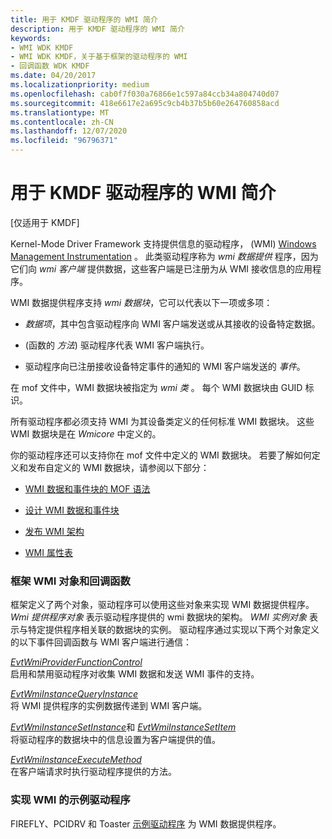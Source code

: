 ```yaml
---
title: 用于 KMDF 驱动程序的 WMI 简介
description: 用于 KMDF 驱动程序的 WMI 简介
keywords:
- WMI WDK KMDF
- WMI WDK KMDF，关于基于框架的驱动程序的 WMI
- 回调函数 WDK KMDF
ms.date: 04/20/2017
ms.localizationpriority: medium
ms.openlocfilehash: cab0f7f030a76866e1c597a84ccb34a804740d07
ms.sourcegitcommit: 418e6617e2a695c9cb4b37b5b60e264760858acd
ms.translationtype: MT
ms.contentlocale: zh-CN
ms.lasthandoff: 12/07/2020
ms.locfileid: "96796371"
---
```

# <a name="introduction-to-wmi-for-kmdf-drivers"></a>用于 KMDF 驱动程序的 WMI 简介


\[仅适用于 KMDF\]

Kernel-Mode Driver Framework 支持提供信息的驱动程序， (WMI) [Windows Management Instrumentation](../kernel/introduction-to-wmi.md) 。 此类驱动程序称为 *wmi 数据提供* 程序，因为它们向 *wmi 客户端* 提供数据，这些客户端是已注册为从 WMI 接收信息的应用程序。

WMI 数据提供程序支持 *wmi 数据块*，它可以代表以下一项或多项：

-   *数据项*，其中包含驱动程序向 WMI 客户端发送或从其接收的设备特定数据。

-    (函数的 *方法*) 驱动程序代表 WMI 客户端执行。

-   驱动程序向已注册接收设备特定事件的通知的 WMI 客户端发送的 *事件*。

在 mof 文件中，WMI 数据块被指定为 *wmi 类* 。 每个 WMI 数据块由 GUID 标识。

所有驱动程序都必须支持 WMI 为其设备类定义的任何标准 WMI 数据块。 这些 WMI 数据块是在 *Wmicore* 中定义的。

你的驱动程序还可以支持你在 mof 文件中定义的 WMI 数据块。 若要了解如何定义和发布自定义的 WMI 数据块，请参阅以下部分：

-   [WMI 数据和事件块的 MOF 语法](../kernel/mof-syntax-for-wmi-data-and-event-blocks.md)

-   [设计 WMI 数据和事件块](../kernel/designing-wmi-data-and-event-blocks.md)

-   [发布 WMI 架构](../kernel/publishing-a-wmi-schema.md)

-   [WMI 属性表](../kernel/wmi-property-sheets.md)

### <a name="framework-wmi-objects-and-callback-functions"></a>框架 WMI 对象和回调函数

框架定义了两个对象，驱动程序可以使用这些对象来实现 WMI 数据提供程序。 *Wmi 提供程序对象* 表示驱动程序提供的 wmi 数据块的架构。 *WMI 实例对象* 表示与特定提供程序相关联的数据块的实例。 驱动程序通过实现以下两个对象定义的以下事件回调函数与 WMI 客户端进行通信：

<a href="" id="evtwmiproviderfunctioncontrol"></a>[*EvtWmiProviderFunctionControl*](/windows-hardware/drivers/ddi/wdfwmi/nc-wdfwmi-evt_wdf_wmi_provider_function_control)  
启用和禁用驱动程序对收集 WMI 数据和发送 WMI 事件的支持。

<a href="" id="evtwmiinstancequeryinstance"></a>[*EvtWmiInstanceQueryInstance*](/windows-hardware/drivers/ddi/wdfwmi/nc-wdfwmi-evt_wdf_wmi_instance_query_instance)  
将 WMI 提供程序的实例数据传递到 WMI 客户端。

<a href="" id="evtwmiinstancesetinstance-and-evtwmiinstancesetitem"></a>[*EvtWmiInstanceSetInstance*](/windows-hardware/drivers/ddi/wdfwmi/nc-wdfwmi-evt_wdf_wmi_instance_set_instance)和 [ *EvtWmiInstanceSetItem*](/windows-hardware/drivers/ddi/wdfwmi/nc-wdfwmi-evt_wdf_wmi_instance_set_item)  
将驱动程序的数据块中的信息设置为客户端提供的值。

<a href="" id="evtwmiinstanceexecutemethod"></a>[*EvtWmiInstanceExecuteMethod*](/windows-hardware/drivers/ddi/wdfwmi/nc-wdfwmi-evt_wdf_wmi_instance_execute_method)  
在客户端请求时执行驱动程序提供的方法。

### <a name="sample-drivers-that-implement-wmi"></a>实现 WMI 的示例驱动程序

FIREFLY、PCIDRV 和 Toaster [示例驱动程序](sample-kmdf-drivers.md) 为 WMI 数据提供程序。

 

